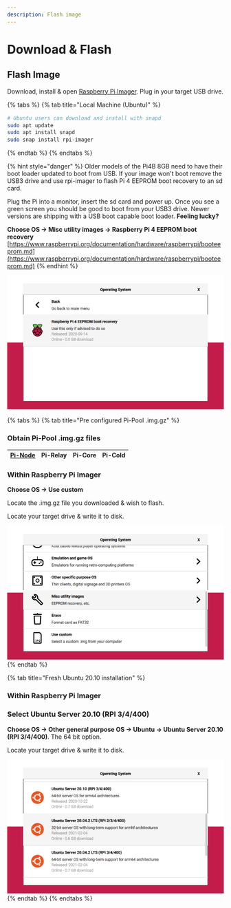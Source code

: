 ```yaml
---
description: Flash image
---
```


# Download & Flash

## Flash Image

Download, install & open [Raspberry Pi Imager](https://github.com/raspberrypi/rpi-imager/releases/latest). Plug in your target USB drive.

{% tabs %}
{% tab title="Local Machine \(Ubuntu\)" %}
```bash
# Ubuntu users can download and install with snapd
sudo apt update
sudo apt install snapd
sudo snap install rpi-imager
```
{% endtab %}
{% endtabs %}

{% hint style="danger" %}
Older models of the Pi4B 8GB need to have their boot loader updated to boot from USB. If your image won't boot remove the USB3 drive and use rpi-imager to flash Pi 4 EEPROM boot recovery to an sd card.

Plug the Pi into a monitor, insert the sd card and power up. Once you see a green screen you should be good to boot from your USB3 drive. Newer versions are shipping with a USB boot capable boot loader. **Feeling lucky?**

**Choose OS -&gt; Misc utility images -&gt; Raspberry Pi 4 EEPROM boot recovery** [https://www.raspberrypi.org/documentation/hardware/raspberrypi/booteeprom.md](https://www.raspberrypi.org/documentation/hardware/raspberrypi/booteeprom.md)
{% endhint %}

![](../../../.gitbook/assets/otgpoltut.png)

{% tabs %}
{% tab title="Pre configured Pi-Pool .img.gz" %}
### Obtain Pi-Pool .img.gz files

| [Pi-Node](https://db.adamantium.online/Pi-Node.img.gz) | Pi-Relay | Pi-Core | Pi-Cold |
| :--- | :--- | :--- | :--- |


### Within Raspberry Pi Imager

**Choose OS -&gt; Use custom**

Locate the .img.gz file you downloaded & wish to flash.

Locate your target drive & write it to disk.

![](../../../.gitbook/assets/image-2-.png)
{% endtab %}

{% tab title="Fresh Ubuntu 20.10 installation" %}
### Within Raspberry Pi Imager

### Select  Ubuntu Server 20.10 \(RPI 3/4/400\)

**Choose OS -&gt; Other general purpose OS -&gt; Ubuntu -&gt; Ubuntu Server 20.10 \(RPI 3/4/400\)**. The 64 bit option.

Locate your target drive & write it to disk.

![](../../../.gitbook/assets/ubuntu.png)
{% endtab %}
{% endtabs %}

